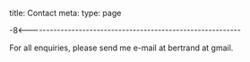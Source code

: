 title: Contact
meta:
  type: page

-8<-----------------------------------------------------------

For all enquiries, please send me e-mail at bertrand at gmail.